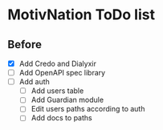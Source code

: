 # MotivNation ToDo list
## Before
- [x] Add Credo and Dialyxir
- [ ] Add OpenAPI spec library
- [ ] Add auth
    - [ ] Add users table
    - [ ] Add Guardian module
    - [ ] Edit users paths according to auth
    - [ ] Add docs to paths